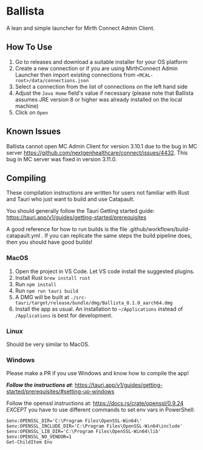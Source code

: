 # Ballista
A lean and simple launcher for Mirth Connect Admin Client.

## How To Use
1. Go to releases and download a suitable installer for your OS platform
2. Create a new connection or if you are using MirthConnect Admin Launcher then import existing connections from `<MCAL-root>/data/connections.json`
3. Select a connection from the list of connections on the left hand side
4. Adjust the `Java Home` field's value if necessary (please note that Ballista assumes JRE version 8 or higher was already installed on the local machine)
4. Click on `Open`

## Known Issues
Ballista cannot open MC Admin Client for version 3.10.1 due to the bug in MC server https://github.com/nextgenhealthcare/connect/issues/4432. This bug in MC server was fixed in version 3.11.0.

## Compiling

These compilation instructions are written for users not familiar with Rust and Tauri who just want to build and use Catapault.

You should generally follow the Tauri Getting started guide: https://tauri.app/v1/guides/getting-started/prerequisites

A good reference for how to run builds is the file .github/workflows/build-catapault.yml . If you can replicate the same steps the build pipeline does, then you should have good builds!

### MacOS

1. Open the project in VS Code. Let VS code install the suggested plugins.
1. Install Rust `brew install rust`
1. Run `npm install`
1. Run `npm run tauri build`
1. A DMG will be built at `./src-tauri/target/release/bundle/dmg/Ballista_0.1.0_aarch64.dmg`
1. Install the app as usual. An installation to `~/Applications` instead of `/Applications` is best for development.

### Linux

Should be very similar to MacOS.

### Windows 

Please make a PR if you use Windows and know how to compile the app!

___Follow the instructions at___: https://tauri.app/v1/guides/getting-started/prerequisites/#setting-up-windows

Follow the openssl instructions at: https://docs.rs/crate/openssl/0.9.24 *EXCEPT* you have to use different commands to set env vars in PowerShell:
```
$env:OPENSSL_DIR='C:\Program Files\OpenSSL-Win64\'
$env:OPENSSL_INCLUDE_DIR='C:\Program Files\OpenSSL-Win64\include'
$env:OPENSSL_LIB_DIR='C:\Program Files\OpenSSL-Win64\lib'
$env:OPENSSL_NO_VENDOR=1
Get-ChildItem Env
```
